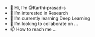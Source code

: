 - 👋 Hi, I’m @Karthi-prasad-s
- 👀 I’m interested in Research
- 🌱 I’m currently learning Deep Learning
- 💞️ I’m looking to collaborate on ...
- 📫 How to reach me ...

<!---
Karthi-prasad-s/Karthi-prasad-s is a ✨ special ✨ repository because its `README.md` (this file) appears on your GitHub profile.
You can click the Preview link to take a look at your changes.
--->

